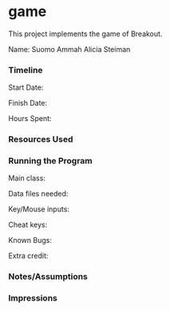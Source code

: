 game
====

This project implements the game of Breakout.

Name: Suomo Ammah
      Alicia Steiman

### Timeline

Start Date: 

Finish Date: 

Hours Spent:

### Resources Used


### Running the Program

Main class:

Data files needed: 

Key/Mouse inputs:

Cheat keys:

Known Bugs:

Extra credit:


### Notes/Assumptions


### Impressions

